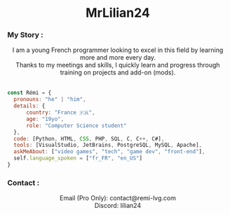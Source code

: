 <h1 align="center">MrLilian24</h1>

### My Story :

<div align = "center">
I am a young French programmer looking to excel in this field by learning more and more every day.</br>
Thanks to my meetings and skills, I quickly learn and progress through training on projects and add-on (mods).
</div></br>


```javascript
const Rémi = {
  pronouns: "he" | "him",
  details: {
      country: "France 🇫🇷",
      age: "19yo",
      role: "Computer Science student"
  },
  code: [Python, HTML, CSS, PHP, SQL, C, C++, C#],
  tools: [VisualStudio, JetBrains, PostgreSQL, MySQL, Apache],
  askMeAbout: ["video games", "tech", "game dev", "front-end"],
  self.language_spoken = ["fr_FR", "en_US"]
}
```


### Contact :

<div align = "center">
Email (Pro Only): contact@remi-lvg.com</br>
Discord: lilian24
</div></br>
